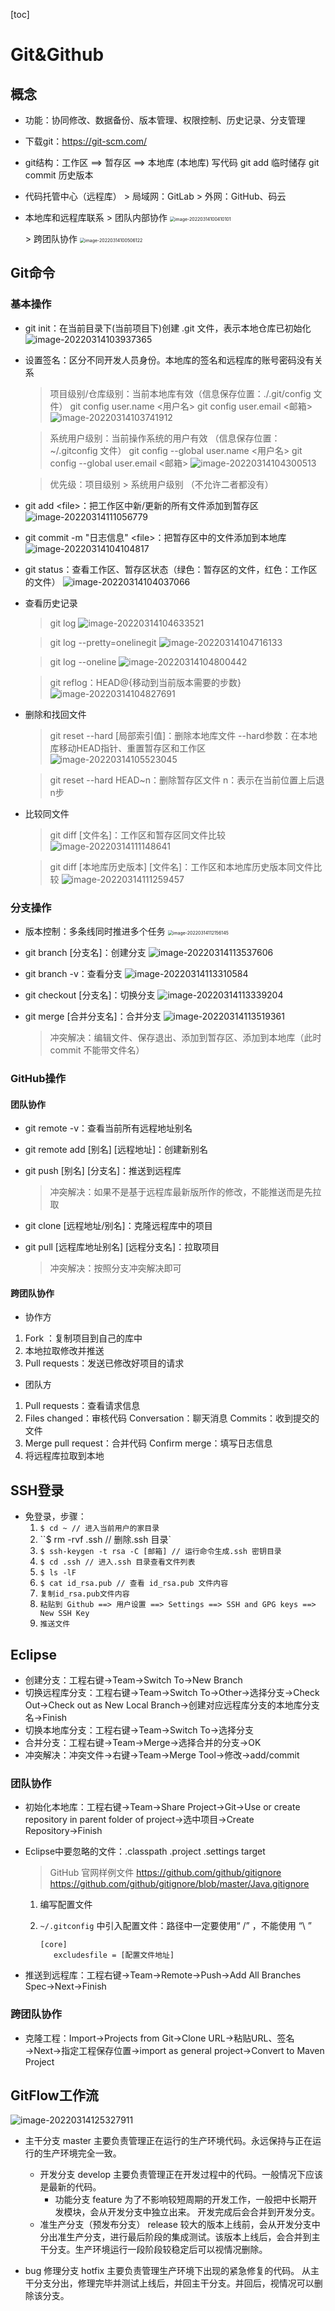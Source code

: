 [toc]

# Git&Github

## 概念

* 功能：协同修改、数据备份、版本管理、权限控制、历史记录、分支管理

* 下载git：https://git-scm.com/

* git结构：工作区                ==>                暂存区                ==>                本地库
  (本地库)  写代码              git add           临时储存         git commit       历史版本 

* 代码托管中心（远程库）
  \> 局域网：GitLab
  \> 外网：GitHub、码云

* 本地库和远程库联系
  \> 团队内部协作
  <img src="E:\软工\typora笔记\JavaEE框架\Git&Github.assets\image-20220314100410101.png" alt="image-20220314100410101" style="zoom:50%;" />

  \> 跨团队协作
  <img src="E:\软工\typora笔记\JavaEE框架\Git&Github.assets\image-20220314100506122.png" alt="image-20220314100506122" style="zoom:50%;" />

## Git命令

### 基本操作

* git init：在当前目录下(当前项目下)创建 .git 文件，表示本地仓库已初始化
  ![image-20220314103937365](E:\软工\typora笔记\JavaEE框架\Git&Github.assets\image-20220314103937365.png)

* 设置签名：区分不同开发人员身份。本地库的签名和远程库的账号密码没有关系

  > 项目级别/仓库级别：当前本地库有效（信息保存位置：./.git/config 文件）
  > git config user.name <用户名>
  > git config user.email <邮箱>
  > <img src="E:\软工\typora笔记\JavaEE框架\Git&Github.assets\image-20220314103741912.png" alt="image-20220314103741912"  />

  > 系统用户级别：当前操作系统的用户有效 （信息保存位置：~/.gitconfig 文件）
  > git config --global user.name <用户名>
  > git config --global user.email <邮箱>
  > ![image-20220314104300513](E:\软工\typora笔记\JavaEE框架\Git&Github.assets\image-20220314104300513.png)

  > 优先级：项目级别 > 系统用户级别 （不允许二者都没有）

* git add \<file>：把工作区中新/更新的所有文件添加到暂存区
  ![image-20220314111056779](E:\软工\typora笔记\JavaEE框架\Git&Github.assets\image-20220314111056779.png)

* git commit -m "日志信息" \<file>：把暂存区中的文件添加到本地库
  ![image-20220314104104817](E:\软工\typora笔记\JavaEE框架\Git&Github.assets\image-20220314104104817.png)

* git status：查看工作区、暂存区状态（绿色：暂存区的文件，红色：工作区的文件）
  ![image-20220314104037066](E:\软工\typora笔记\JavaEE框架\Git&Github.assets\image-20220314104037066.png)

* 查看历史记录

  > git log
  > ![image-20220314104633521](E:\软工\typora笔记\JavaEE框架\Git&Github.assets\image-20220314104633521.png)

  > git log --pretty=onelinegit
  > ![image-20220314104716133](E:\软工\typora笔记\JavaEE框架\Git&Github.assets\image-20220314104716133.png)

  > git log --oneline
  > ![image-20220314104800442](E:\软工\typora笔记\JavaEE框架\Git&Github.assets\image-20220314104800442.png)

  > git reflog：HEAD@{移动到当前版本需要的步数}
  > ![image-20220314104827691](E:\软工\typora笔记\JavaEE框架\Git&Github.assets\image-20220314104827691.png)

* 删除和找回文件

  > git reset --hard [局部索引值]：删除本地库文件
  > --hard参数：在本地库移动HEAD指针、重置暂存区和工作区
  > ![image-20220314105523045](E:\软工\typora笔记\JavaEE框架\Git&Github.assets\image-20220314105523045.png)

  > git reset --hard HEAD~n：删除暂存区文件
  > n：表示在当前位置上后退n步

* 比较同文件

  > git diff [文件名]：工作区和暂存区同文件比较
  > ![image-20220314111148641](E:\软工\typora笔记\JavaEE框架\Git&Github.assets\image-20220314111148641.png)

  > git diff [本地库历史版本] [文件名]：工作区和本地库历史版本同文件比较
  > ![image-20220314111259457](E:\软工\typora笔记\JavaEE框架\Git&Github.assets\image-20220314111259457.png)

### 分支操作

* 版本控制：多条线同时推进多个任务
  <img src="E:\软工\typora笔记\JavaEE框架\Git&Github.assets\image-20220314112156145.png" alt="image-20220314112156145" style="zoom:50%;" />

* git branch [分支名]：创建分支
  ![image-20220314113537606](E:\软工\typora笔记\JavaEE框架\Git&Github.assets\image-20220314113537606.png)

* git branch -v：查看分支
  ![image-20220314113310584](E:\软工\typora笔记\JavaEE框架\Git&Github.assets\image-20220314113310584.png)

* git checkout [分支名]：切换分支
  ![image-20220314113339204](E:\软工\typora笔记\JavaEE框架\Git&Github.assets\image-20220314113339204.png)

* git merge [合并分支名]：合并分支
  ![image-20220314113519361](E:\软工\typora笔记\JavaEE框架\Git&Github.assets\image-20220314113519361.png)

  > 冲突解决：编辑文件、保存退出、添加到暂存区、添加到本地库（此时commit 不能带文件名）

### GitHub操作

#### 团队协作

* git remote -v：查看当前所有远程地址别名

* git remote add [别名] [远程地址]：创建新别名

* git push [别名] [分支名]：推送到远程库

  > 冲突解决：如果不是基于远程库最新版所作的修改，不能推送而是先拉取 

* git clone [远程地址/别名]：克隆远程库中的项目

* git pull [远程库地址别名] [远程分支名]：拉取项目

  > 冲突解决：按照分支冲突解决即可

#### 跨团队协作

* 协作方

1. Fork ：复制项目到自己的库中
2. 本地拉取修改并推送
3. Pull requests：发送已修改好项目的请求

* 团队方

1. Pull requests：查看请求信息
2. Files changed：审核代码
   Conversation：聊天消息
   Commits：收到提交的文件
3. Merge pull request：合并代码
   Confirm merge：填写日志信息
4. 将远程库拉取到本地

## SSH登录

* 免登录，步骤：
  1. `$ cd ~ // 进入当前用户的家目录`
  2. ``$ rm -rvf .ssh // 删除.ssh 目录`
  3. `$ ssh-keygen -t rsa -C [邮箱] // 运行命令生成.ssh 密钥目录`
  4. `$ cd .ssh // 进入.ssh 目录查看文件列表`
  5. `$ ls -lF` 
  6. `$ cat id_rsa.pub // 查看 id_rsa.pub 文件内容`
  7. `复制id_rsa.pub文件内容`
  8. `粘贴到 Github ==> 用户设置 ==> Settings ==> SSH and GPG keys ==> New SSH Key`
  9. `推送文件`

## Eclipse

* 创建分支：工程右键→Team→Switch To→New Branch
* 切换远程库分支：工程右键→Team→Switch To→Other→选择分支→Check Out→Check out as New Local Branch→创建对应远程库分支的本地库分支名→Finish
* 切换本地库分支：工程右键→Team→Switch To→选择分支
* 合并分支：工程右键→Team→Merge→选择合并的分支→OK
* 冲突解决：冲突文件→右键→Team→Merge Tool→修改→add/commit

### 团队协作

* 初始化本地库：工程右键→Team→Share Project→Git→Use or create repository in parent folder of project→选中项目→Create Repository→Finish

* Eclipse中要忽略的文件：.classpath   .project   .settings   target

  > GitHub 官网样例文件
  > https://github.com/github/gitignore
  > https://github.com/github/gitignore/blob/master/Java.gitignore

  1. 编写配置文件

  2. `~/.gitconfig` 中引入配置文件：路径中一定要使用“ /”  ，不能使用 “\ ”

     ~~~
     [core]
     	excludesfile = [配置文件地址]
     ~~~

* 推送到远程库：工程右键→Team→Remote→Push→Add All Branches Spec→Next→Finish

### 跨团队协作

* 克隆工程：Import→Projects from Git→Clone URL→粘贴URL、签名→Next→指定工程保存位置→import as general project→Convert to Maven Project

## GitFlow工作流

![image-20220314125327911](E:\软工\typora笔记\JavaEE框架\Git&Github.assets\image-20220314125327911.png)

- 主干分支 master
  主要负责管理正在运行的生产环境代码。永远保持与正在运行的生产环境完全一致。

  - 开发分支 develop
    主要负责管理正在开发过程中的代码。一般情况下应该是最新的代码。
    - 功能分支 feature
      为了不影响较短周期的开发工作，一般把中长期开发模块，会从开发分支中独立出来。 开发完成后会合并到开发分支。
  - 准生产分支（预发布分支） release
    较大的版本上线前，会从开发分支中分出准生产分支，进行最后阶段的集成测试。该版本上线后，会合并到主干分支。生产环境运行一段阶段较稳定后可以视情况删除。

- bug 修理分支 hotfix
  主要负责管理生产环境下出现的紧急修复的代码。 从主干分支分出，修理完毕并测试上线后，并回主干分支。并回后，视情况可以删除该分支。

  